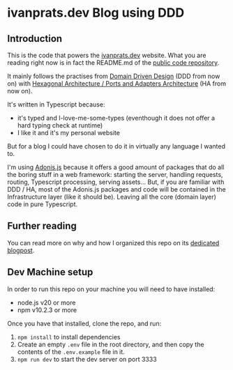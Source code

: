 # ivanprats.dev Blog using DDD

## Introduction

This is the code that powers the [ivanprats.dev](https://ivanprats.dev) website. What you are reading right now is in fact the README.md of the [public code repository](https://github.com/ivan-prats/ivan-adonis-v6-blog/).

It mainly follows the practises from [Domain Driven Design](https://en.wikipedia.org/wiki/Domain-driven_design) (DDD from now on) with [Hexagonal Architecture / Ports and Adapters Architecture](<https://en.wikipedia.org/wiki/Hexagonal_architecture_(software)>) (HA from now on).

It's written in Typescript because:

- it's typed and I-love-me-some-types (eventhough it does not offer a hard typing check at runtime)
- I like it and it's my personal website

But for a blog I could have chosen to do it in virtually any language I wanted to.

I'm using [Adonis.js](https://adonisjs.com/) because it offers a good amount of packages that do all the boring stuff in a web framework: starting the server, handling requests, routing, Typescript processing, serving assets...
But, if you are familiar with DDD / HA, most of the Adonis.js packages and code will be contained in the Infrastructure layer (like it should be). Leaving all the core (domain layer) code in pure Typescript.

## Further reading

You can read more on why and how I organized this repo on its [dedicated blogpost](https://ivanprats.dev/blog/ddd-blog-in-typescript-with-adonis).

## Dev Machine setup

In order to run this repo on your machine you will need to have installed:

- node.js v20 or more
- npm v10.2.3 or more

Once you have that installed, clone the repo, and run:

1. `npm install` to install dependencies
2. Create an empty `.env` file in the root directory, and then copy the contents of the `.env.example` file in it.
3. `npm run dev` to start the dev server on port 3333
